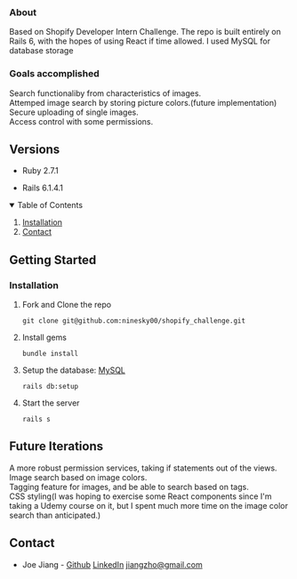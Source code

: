 ### About

Based on Shopify Developer Intern Challenge. The repo is built entirely on Rails 6, with the hopes of using React if time allowed. I used MySQL for database storage


### Goals accomplished
Search functionaliby from characteristics of images.  
Attemped image search by storing picture colors.(future implementation)  
Secure uploading of single images.  
Access control with some permissions.  


## Versions

- Ruby 2.7.1

- Rails 6.1.4.1



<!-- TABLE OF CONTENTS -->
<details open="open">
  <summary>Table of Contents</summary>
  <ol>
    <li><a href="#installation">Installation</a></li>
    <li><a href="#contact">Contact</a></li>
  </ol>
</details>


<!-- GETTING STARTED -->
## Getting Started

### Installation

1. Fork and Clone the repo
   ```
   git clone git@github.com:ninesky00/shopify_challenge.git
   ```
2. Install gems
   ```
   bundle install
   ```
3. Setup the database: [MySQL](https://www.mysql.com/downloads/)
   ```
   rails db:setup
   ```
4. Start the server
    ```
    rails s
    ```

<!-- FUTURE ITERATIONS -->

## Future Iterations
A more robust permission services, taking if statements out of the views.  
Image search based on image colors.  
Tagging feature for images, and be able to search based on tags.  
CSS styling(I was hoping to exercise some React components since I'm taking a Udemy course on it, but I spent much more time on the image color search than anticipated.)  


<!-- CONTACT -->
## Contact

- Joe Jiang - [Github](https://github.com/ninesky00) [LinkedIn](https://www.linkedin.com/in/joe-jiang01/) <jiangzho@gmail.com>